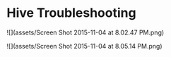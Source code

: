 # Hive Troubleshooting

![](assets/Screen Shot 2015-11-04 at 8.02.47 PM.png)

![](assets/Screen Shot 2015-11-04 at 8.05.14 PM.png)
